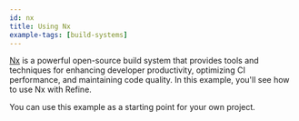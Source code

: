 ```yaml
---
id: nx
title: Using Nx
example-tags: [build-systems]
---
```


[Nx](https://nx.dev/getting-started/intro) is a powerful open-source build system that provides tools and techniques for enhancing developer productivity, optimizing CI performance, and maintaining code quality. In this example, you'll see how to use Nx with Refine.

You can use this example as a starting point for your own project.

<CodeSandboxExample path="with-nx" hideSandbox />
